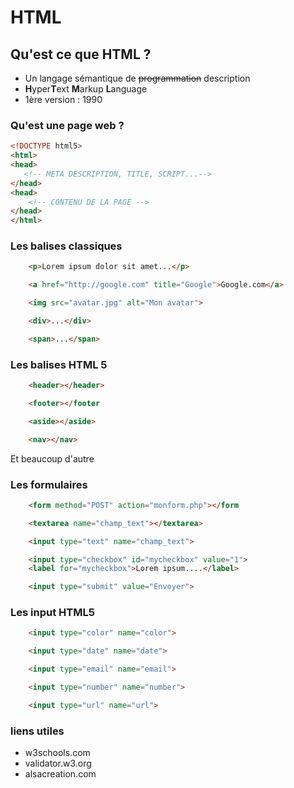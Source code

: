 
# HTML


## Qu'est ce que HTML ?


- Un langage sémantique de ~~programmation~~ description
- **H**yper**T**ext **M**arkup **L**anguage
- 1ère version : 1990


### Qu'est une page web ?
```html
<!DOCTYPE html5>
<html>
<head>
   <!-- META DESCRIPTION, TITLE, SCRIPT...-->
</head>
<head>
    <!-- CONTENU DE LA PAGE -->
</head>
</html>
```


### Les balises classiques
``` html
    <p>Lorem ipsum dolor sit amet...</p>
```
``` html
    <a href="http://google.com" title="Google">Google.com</a>
```
``` html
    <img src="avatar.jpg" alt="Mon avatar">
```
``` html
    <div>...</div>
```
``` html
    <span>...</span>
```


### Les balises HTML 5
```html
    <header></header>
```
```html
    <footer></footer
```
```html
    <aside></aside>
```
```html
    <nav></nav>
```
Et beaucoup d'autre


### Les formulaires
```html
    <form method="POST" action="monform.php"></form
```
```html
    <textarea name="champ_text"></textarea>
```
```html
    <input type="text" name="champ_text">
```
```html
    <input type="checkbox" id="mycheckbox" value="1">
    <label for="mycheckbox">Lorem ipsum....</label>
```
```html
    <input type="submit" value="Envoyer">
```


### Les input HTML5
```html
    <input type="color" name="color">
```
```html
    <input type="date" name="date">
```
```html
    <input type="email" name="email">
```
```html
    <input type="number" name="number">
```
```html
    <input type="url" name="url">
```


### liens utiles 
- w3schools.com
- validator.w3.org
- alsacreation.com